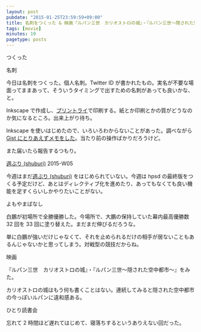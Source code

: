 ```yaml
---
layout: post
pubdate: "2015-01-25T23:59:59+09:00"
title: 名刺をつくった & 映画『ルパン三世　カリオストロの城』・『ルパン三世〜隠された空中都市〜』をみた
tags: [movie]
minutes: 19
pagetype: posts
---
```

つくった

名刺

今日は名刺をつくった。個人名刺。Twitter ID が書かれたもの。実名が不要な場面ってままあって、そういうタイミングで出すための名刺があっても良いかな、と。

Inkscape で作成し、[プリントライ](http://printry.jp)で印刷する。紙とか印刷とかの質がどうなのか気になるところ。出来上がり待ち。

Inkscape を使いはじめたので、いろいろわからないことがあった。調べながら [Gist にとりあえずメモをした](https://gist.github.com/bouzuya/c56b2c341e5a4c548c55)。当たり前の操作ばかりだろうけど。

また届いたら報告するつもり。

[週ぶり (shuburi)][shuburi] 2015-W05

今週はまだ[週ぶり (shuburi)][shuburi] をはじめられていない。今週は hpsd の最終版をつくる予定だけど、あとはディレクティブ化を進めたり、あってもなくても良い機能を足すくらいしかやりたいことがない。

よもやまばなし

白鵬が初場所で全勝優勝した。今場所で、大鵬の保持していた幕内最高優勝数 32 回を 33 回に塗り替えた。まだまだ伸びるだろうな。

単に白鵬が強いだけじゃなくて、それを止められるだけの相手が居ないこともあるんじゃないかと思ってしまう。対戦型の競技だからね。

映画

『ルパン三世　カリオストロの城』・『ルパン三世〜隠された空中都市〜』をみた。

カリオストロの城はもう何も書くことはない。連続してみると隠された空中都市の今っぽいルパンに違和感ある。

ひとり読書会

忘れて 2 時間ほど遅れてはじめて、寝落ちするというありえない回だった。

[shuburi]: http://shuburi.org
